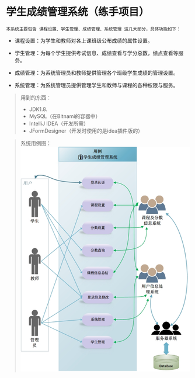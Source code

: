 # 学生成绩管理系统（练手项目）
    本系统主要包含 课程设置、学生管理、成绩管理、系统管理 这几大部分，具体功能如下：
+ 课程设置：为学生和教师对各上课班级公布成绩的属性设置。

+ 学生管理：为每个学生提供考试信息、成绩查看与学分总数，绩点查看等服务。

+ 成绩管理：为系统管理员和教师提供管理各个班级学生成绩的管理设置。

+ 系统管理：为系统管理员提供管理学生和教师与课程的各种权限与服务。


>用到的东西：  
>- JDK1.8.  
>-  MySQL（在Bitnami的容器中）  
>-  IntelliJ IDEA（开发所需）  
>-  JFormDesigner（开发时使用的是idea插件版的）  
    

>系统用例图：
![这里是系统用例图](https://github.com/tonychen3/CJGL/raw/master/学生成绩管理系统用例图.jpg)